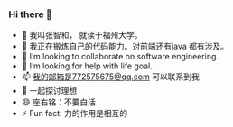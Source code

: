 ### Hi there 👋


- 🔭 我叫张智和， 就读于福州大学。
- 🌱 我正在搬炼自己的代码能力。对前端还有java 都有涉及。
- 👯 I’m looking to collaborate on software engineering.
- 🤔 I’m looking for help with life goal.
- 📫 我的邮箱是772575675@qq.com 可以联系到我
- 💬 一起探讨理想
- 😄 座右铭：不要白活
- ⚡ Fun fact: 力的作用是相互的
